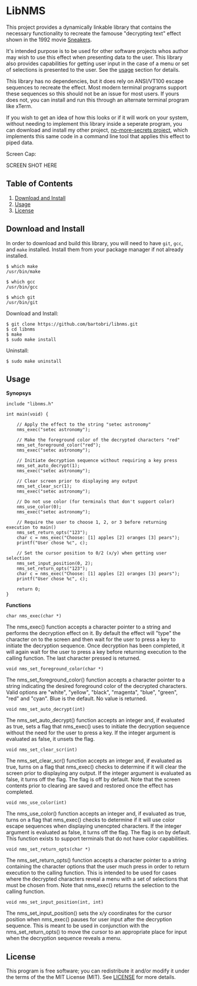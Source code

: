 LibNMS
======

This project provides a dynamically linkable library that contains the
necessary functionality to recreate the famouse "decrypting text" effect
shown in the 1992 movie [Sneakers](https://www.youtube.com/watch?v=F5bAa6gFvLs&t=35).

It's intended purpose is to be used for other software projects whos author
may wish to use this effect when presenting data to the user. This library
also provides capabilities for getting user input in the case of a menu
or set of selections is presented to the user. See the [usage](#usage) section
for details.

This library has no dependencies, but it does rely on ANSI/VT100 escape
sequences to recreate the effect. Most modern terminal programs support
these sequences so this should not be an issue for most users. If yours
does not, you can install and run this through an alternate terminal program
like xTerm.

If you wish to get an idea of how this looks or if it will work on your
system, without needing to implement this library inside a seperate program,
you can download and install my other project, [no-more-secrets project](https://github.com/bartobri/no-more-secrets),
which implements this same code in a command line tool that applies this
effect to piped data.

Screen Cap:

SCREEN SHOT HERE

Table of Contents
-----------------

1. [Download and Install](#download-and-install)
2. [Usage](#usage)
3. [License](#license)

Download and Install
--------------------

In order to download and build this library, you will need to have `git`,
`gcc`, and `make` installed. Install them from your package manager if not
already installed.

```
$ which make
/usr/bin/make

$ which gcc
/usr/bin/gcc

$ which git
/usr/bin/git
```

Download and Install:

```
$ git clone https://github.com/bartobri/libnms.git
$ cd libnms
$ make
$ sudo make install
```

Uninstall:

```
$ sudo make uninstall
```

Usage
-----

**Synopsys**
```
include "libnms.h"

int main(void) {

    // Apply the effect to the string "setec astronomy"
    nms_exec("setec astronomy");
    
    // Make the foreground color of the decrypted characters "red"
    nms_set_foreground_color("red");
    nms_exec("setec astronomy");
    
    // Initiate decryption sequence without requiring a key press
    nms_set_auto_decrypt(1);
    nms_exec("setec astronomy");
    
    // Clear screen prior to displaying any output
    nms_set_clear_scr(1);
    nms_exec("setec astronomy");
    
    // Do not use color (for terminals that don't support color)
    nms_use_color(0);
    nms_exec("setec astronomy");
    
    // Require the user to choose 1, 2, or 3 before returning execution to main()
    nms_set_return_opts("123");
    char c = nms_exec("Choose: [1] apples [2] oranges [3] pears");
    printf("User chose %c", c);
    
    // Set the cursor position to 0/2 (x/y) when getting user selection
    nms_set_input_position(0, 2);
    nms_set_return_opts("123");
    char c = nms_exec("Choose: [1] apples [2] oranges [3] pears");
    printf("User chose %c", c);
    
    return 0;
}
```

**Functions**

`char nms_exec(char *)`

The nms_exec() function accepts a character pointer to a string and performs
the decryption effect on it. By default the effect will "type" the character
on to the screen and then wait for the user to press a key to initiate the
decryption sequence. Once decryption has been completed, it will again wait
for the user to press a key before returning execution to the calling function.
The last character pressed is returned.

`void nms_set_foreground_color(char *)`

The nms_set_foreground_color() function accepts a character pointer to a
string indicating the desired foreground color of the decrypted characters.
Valid options are "white", "yellow", "black", "magenta", "blue", "green",
"red" and "cyan". Blue is the default. No value is returned.

`void nms_set_auto_decrypt(int)`

The nms_set_auto_decrypt() function accepts an integer and, if evaluated
as true, sets a flag that nms_exec() uses to initiate the decryption sequence
without the need for the user to press a key. If the integer argument
is evaluated as false, it unsets the flag.

`void nms_set_clear_scr(int)`

The nms_set_clear_scr() function accepts an integer and, if evaluated
as true, turns on a flag that nms_exec() checks to determine if it will clear
the screen prior to displaying any output. If the integer argument
is evaluated as false, it turns off the flag. The flag is off by default.
Note that the screen contents prior to clearing are saved and restored
once the effect has completed.

`void nms_use_color(int)`

The nms_use_color() function accepts an integer and, if evaluated
as true, turns on a flag that nms_exec() checks to determine if it will
use color escape sequences when displaying unencpted characters. If the
integer argument is evaluated as false, it turns off the flag. The flag
is on by default. This function exists to support terminals that do not
have color capabilities.

`void nms_set_return_opts(char *)`

The nms_set_return_opts() function accepts a character pointer to a string
containing the character options that the user much press in order to
return execution to the calling function. This is intended to be used for
cases where the decrypted characters reveal a menu with a set of
selections that must be chosen from. Note that nms_exec() returns the
selection to the calling function.

`void nms_set_input_position(int, int)`

The nms_set_input_position() sets the x/y coordinates for the cursor position
when nms_exec() pauses for user input after the decryption sequence. This is
meant to be used in conjunction with the nms_set_return_opts() to move the
cursor to an appropriate place for input when the decryption sequence reveals
a menu.

License
-------

This program is free software; you can redistribute it and/or modify it under the terms of the the
MIT License (MIT). See [LICENSE](LICENSE) for more details.
